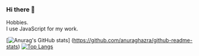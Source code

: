 ### Hi there 👋

Hobbies.  
I use JavaScript for my work.    
  
[![Anurag's GitHub stats](https://github-readme-stats.vercel.app/api?username=unkomorasi01)]
(https://github.com/anuraghazra/github-readme-stats)
[![Top Langs](https://github-readme-stats.vercel.app/api/top-langs/?username=unkomorasi01
)](https://github.com/anuraghazra/github-readme-stats)

<!--
**unkomorasi01/unkomorasi01** is a ✨ _special_ ✨ repository because its `README.md` (this file) appears on your GitHub profile.

Here are some ideas to get you started:

- 🔭 I’m currently working on ...
- 🌱 I’m currently learning ...
- 👯 I’m looking to collaborate on ...
- 🤔 I’m looking for help with ...
- 💬 Ask me about ...
- 📫 How to reach me: ...
- 😄 Pronouns: ...
- ⚡ Fun fact: ...
-->
